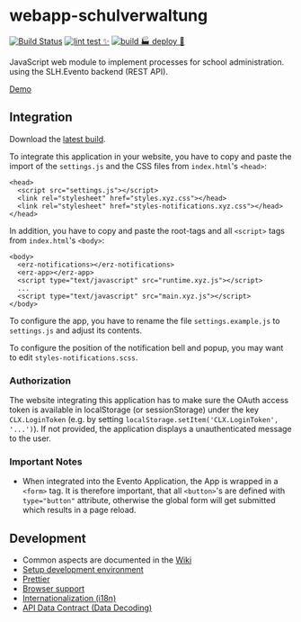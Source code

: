 # webapp-schulverwaltung

[![Build Status](https://travis-ci.com/bkd-mba-fbi/absenzenmanagement.svg?branch=master)](https://travis-ci.com/bkd-mba-fbi/absenzenmanagement)
[![lint test ✨](https://github.com/bkd-mba-fbi/absenzenmanagement/actions/workflows/lintAndTest.yml/badge.svg?branch=master)](https://github.com/bkd-mba-fbi/absenzenmanagement/actions/workflows/lintAndTest.yml)
[![build 🏭 deploy 🚀](https://github.com/bkd-mba-fbi/absenzenmanagement/actions/workflows/buildDeploy.yml/badge.svg)](https://github.com/bkd-mba-fbi/absenzenmanagement/actions/workflows/buildDeploy.yml)

JavaScript web module to implement processes for school administration.
using the SLH.Evento backend (REST API).

[Demo](https://bkd-mba-fbi.github.io/webapp-schulverwaltung/app)

## Integration

Download the [latest build](https://bkd-mba-fbi.github.io/webapp-schulverwaltung/webapp-schulverwaltung.zip).

To integrate this application in your website, you have to copy and
paste the import of the `settings.js` and the CSS files from
`index.html`'s `<head>`:

```
<head>
  <script src="settings.js"></script>
  <link rel="stylesheet" href="styles.xyz.css"></head>
  <link rel="stylesheet" href="styles-notifications.xyz.css"></head>
</head>
```

In addition, you have to copy and paste the root-tags and all `<script>`
tags from `index.html`'s `<body>`:

```
<body>
  <erz-notifications></erz-notifications>
  <erz-app></erz-app>
  <script type="text/javascript" src="runtime.xyz.js"></script>
  ...
  <script type="text/javascript" src="main.xyz.js"></script>
</body>
```

To configure the app, you have to rename the file
`settings.example.js` to `settings.js` and adjust its contents.

To configure the position of the notification bell and popup, you may want to edit `styles-notifications.scss`.

### Authorization

The website integrating this application has to make sure the OAuth
access token is available in localStorage (or sessionStorage) under
the key `CLX.LoginToken` (e.g. by setting
`localStorage.setItem('CLX.LoginToken', '...')`). If not provided, the
application displays a unauthenticated message to the user.

### Important Notes

- When integrated into the Evento Application, the App is wrapped in a
  `<form>` tag. It is therefore important, that all `<button>`'s are
  defined with `type="button"` attribute, otherwise the global form
  will get submitted which results in a page reload.

## Development

- Common aspects are documented in the [Wiki](https://github.com/bkd-mba-fbi/webapp-schulverwaltung/wiki)
- [Setup development environment](doc/setup-dev-environment.md)
- [Prettier](doc/prettier.md)
- [Browser support](doc/browser-support.md)
- [Internationalization (i18n)](doc/i18n.md)
- [API Data Contract (Data Decoding)](doc/io-ts.md)
